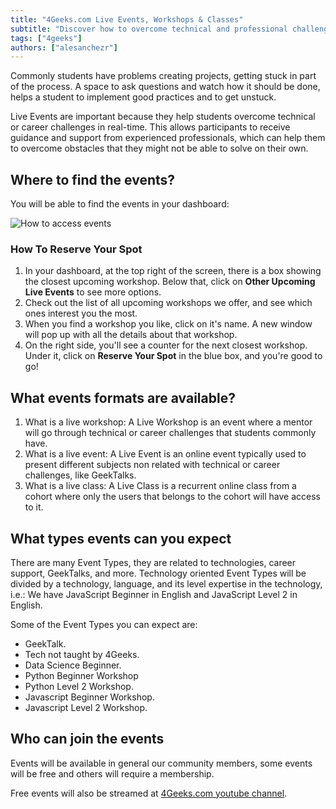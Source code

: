 ```yaml
---
title: "4Geeks.com Live Events, Workshops & Classes"
subtitle: "Discover how to overcome technical and professional challenges in real-time with 4Geeks.com's Live Events, Workshops, and Classes. Gain guidance from experienced professionals and elevate your skills in an interactive learning environment"
tags: ["4geeks"]
authors: ["alesanchezr"]
---
```


Commonly students have problems creating projects, getting stuck in part of the process. A space to ask questions and watch how it should be done, helps a student to implement good practices and to get unstuck.

Live Events are important because they help students overcome technical or career challenges in real-time. This allows participants to receive guidance and support from experienced professionals, which can help them to overcome obstacles that they might not be able to solve on their own.

## Where to find the events?

You will be able to find the events in your dashboard:

![How to access events](https://breathecode.herokuapp.com/v1/media/file/live-workshops-gif)

### How To Reserve Your Spot

1. In your dashboard, at the top right of the screen, there is a box showing the closest upcoming workshop. Below that, click on **Other Upcoming Live Events** to see more options.
2. Check out the list of all upcoming workshops we offer, and see which ones interest you the most.
3. When you find a workshop you like, click on it's name. A new window will pop up with all the details about that workshop.
4. On the right side, you'll see a counter for the next closest workshop. Under it, click on **Reserve Your Spot** in the blue box, and you're good to go!

## What events formats are available?

1. What is a live workshop: A Live Workshop is an event where a mentor will go through technical or career challenges that students commonly have.
2. What is a live event: A Live Event is an online event typically used to present different subjects non related with technical or career challenges, like GeekTalks.
3. What is a live class: A Live Class is a recurrent online class from a cohort where only the users that belongs to the cohort will have access to it.

## What types events can you expect

There are many Event Types, they are related to technologies, career support, GeekTalks, and more. Technology oriented Event Types will be divided by a technology, language, and its level expertise in the technology, i.e.: We have JavaScript Beginner in English and JavaScript Level 2 in English.

Some of the Event Types you can expect are:

- GeekTalk.
- Tech not taught by 4Geeks.
- Data Science Beginner.
- Python Beginner Workshop
- Python Level 2 Workshop.
- Javascript Beginner Workshop.
- Javascript Level 2 Workshop.

## Who can join the events

Events will be available in general our community members, some events will be free and others will require a membership.

Free events will also be streamed at [4Geeks.com youtube channel](https://www.youtube.com/@4Geeks_).
<!-- Some will be live streamed on the company youtube channel  som other are private -->
